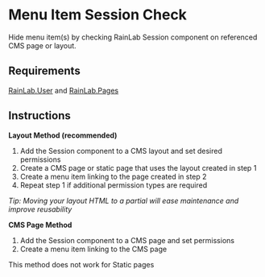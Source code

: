 # Menu Item Session Check

Hide menu item(s) by checking RainLab Session component on referenced CMS page or layout.

## Requirements

[RainLab.User](http://octobercms.com/plugin/rainlab-user) and [RainLab.Pages](http://octobercms.com/plugin/rainlab-pages)

## Instructions

**Layout Method (recommended)**

1. Add the Session component to a CMS layout and set desired permissions
2. Create a CMS page or static page that uses the layout created in step 1
3. Create a menu item linking to the page created in step 2
4. Repeat step 1 if additional permission types are required

*Tip: Moving your layout HTML to a partial will ease maintenance and improve reusability*

**CMS Page Method**

1. Add the Session component to a CMS page and set permissions
2. Create a menu item linking to the CMS page

This method does not work for Static pages